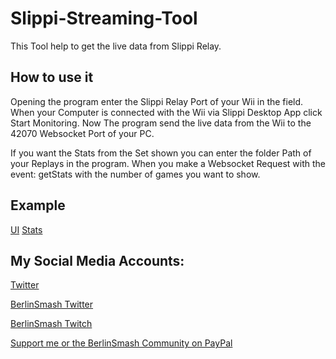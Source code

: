 # Slippi-Streaming-Tool
This Tool help to get the live data from Slippi Relay.
## How to use it
Opening the program enter the Slippi Relay Port of your Wii in the field. When your Computer is connected with the Wii via Slippi Desktop App click Start Monitoring.
Now The program send the live data from the Wii to the 42070 Websocket Port of your PC.

If you want the Stats from the Set shown you can enter the folder Path of your Replays in the program. When you make a Websocket Request with the event: getStats with the number of games you want to show.

## Example
[UI](/example/ui%2016.9/)
[Stats](/example/stats/)

## My Social Media Accounts:
[Twitter](https://twitter.com/RDF_Dortimus51)

[BerlinSmash Twitter](https://twitter.com/berlin_smash)

[BerlinSmash Twitch](https://twitch.tv/berlinsmash)

[Support me or the BerlinSmash Community on PayPal](https://www.paypal.com/donate/?hosted_button_id=4QEHK2EBPMGDY)
